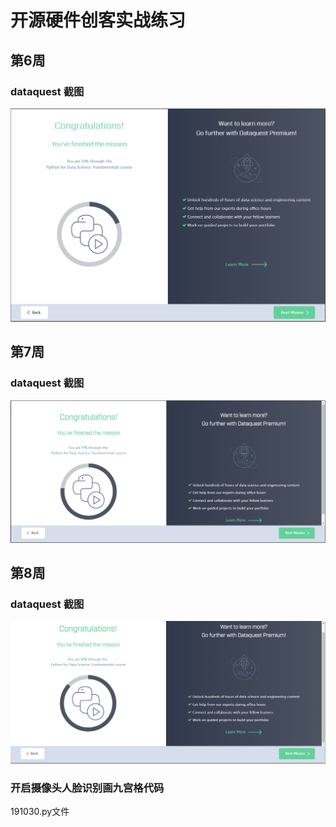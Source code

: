 # 开源硬件创客实战练习
## 第6周
### dataquest 截图

![](https://github.com/ophwsjtu18/ohw19f/blob/master/student/ykq/lesson2.PNG)

## 第7周
### dataquest 截图

![](https://github.com/ophwsjtu18/ohw19f/blob/master/student/ykq/lesson7.PNG)

## 第8周
### dataquest 截图

![](https://github.com/ophwsjtu18/ohw19f/blob/master/student/ykq/lesson8.PNG)

### 开启摄像头人脸识别画九宫格代码
 191030.py文件
